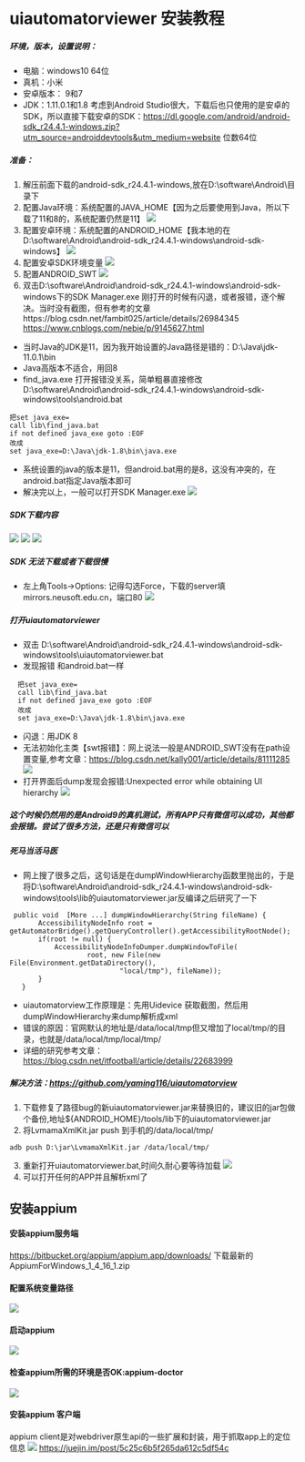 # uiautomatorviewer 安装教程
##### 环境，版本，设置说明：
- 电脑：windows10 64位
- 真机：小米 
- 安卓版本： 9和7
- JDK：1.11.0.1和1.8
考虑到Android Studio很大，下载后也只使用的是安卓的SDK，所以直接下载安卓的SDK：https://dl.google.com/android/android-sdk_r24.4.1-windows.zip?utm_source=androiddevtools&utm_medium=website 位数64位
##### 准备：
1. 解压前面下载的android-sdk_r24.4.1-windows,放在D:\software\Android\目录下
2. 配置Java环境：系统配置的JAVA_HOME【因为之后要使用到Java，所以下载了11和8的，系统配置仍然是11】
![](https://github.com/tangwaikei/tangwaikei.github.io/blob/master/img/Java%E7%B3%BB%E7%BB%9F%E9%85%8D%E7%BD%AE.PNG)
3. 配置安卓环境：系统配置的ANDROID_HOME【我本地的在D:\software\Android\android-sdk_r24.4.1-windows\android-sdk-windows】
![](https://github.com/tangwaikei/tangwaikei.github.io/blob/master/img/android_home%E7%B3%BB%E7%BB%9F%E9%85%8D%E7%BD%AE.PNG)
4. 配置安卓SDK环境变量
![](https://github.com/tangwaikei/tangwaikei.github.io/blob/master/img/%E5%AE%89%E5%8D%93SDK%E7%8E%AF%E5%A2%83%E9%85%8D%E7%BD%AE.PNG)
5. 配置ANDROID_SWT
![](https://github.com/tangwaikei/tangwaikei.github.io/blob/master/img/Android_swt.PNG)
5. 双击D:\software\Android\android-sdk_r24.4.1-windows\android-sdk-windows下的SDK Manager.exe
刚打开的时候有闪退，或者报错，逐个解决。当时没有截图，但有参考的文章https://blog.csdn.net/fambit025/article/details/26984345 https://www.cnblogs.com/nebie/p/9145627.html
  - 当时Java的JDK是11，因为我开始设置的Java路径是错的：D:\Java\jdk-11.0.1\bin 
  - Java高版本不适合，用回8
  - find_java.exe 打开报错没关系，简单粗暴直接修改D:\software\Android\android-sdk_r24.4.1-windows\android-sdk-windows\tools\android.bat
  ```
  把set java_exe=
  call lib\find_java.bat
  if not defined java_exe goto :EOF
  改成
  set java_exe=D:\Java\jdk-1.8\bin\java.exe
  ```
  - 系统设置的java的版本是11，但android.bat用的是8，这没有冲突的，在android.bat指定Java版本即可
  - 解决完以上，一般可以打开SDK Manager.exe
  ![](https://github.com/tangwaikei/tangwaikei.github.io/blob/master/img/SDK%20manager.PNG)
##### SDK下载内容
![](https://github.com/tangwaikei/tangwaikei.github.io/blob/master/img/%E4%B8%8B%E8%BD%BD%E5%86%85%E5%AE%B91.PNG)
![](https://github.com/tangwaikei/tangwaikei.github.io/blob/master/img/%E4%B8%8B%E8%BD%BD%E5%86%85%E5%AE%B92.PNG)
![](https://github.com/tangwaikei/tangwaikei.github.io/blob/master/img/%E4%B8%8B%E8%BD%BD%E5%86%85%E5%AE%B93.PNG)
##### SDK 无法下载或者下载很慢
- 左上角Tools->Options: 记得勾选Force，下载的server填mirrors.neusoft.edu.cn，端口80
![](https://github.com/tangwaikei/tangwaikei.github.io/blob/master/img/options.PNG)
##### 打开uiautomatorviewer
- 双击 D:\software\Android\android-sdk_r24.4.1-windows\android-sdk-windows\tools\uiautomatorviewer.bat
- 发现报错 和android.bat一样
```
  把set java_exe=
  call lib\find_java.bat
  if not defined java_exe goto :EOF
  改成
  set java_exe=D:\Java\jdk-1.8\bin\java.exe
  ```
 - 闪退：用JDK 8 
 - 无法初始化主类【swt报错】：网上说法一般是ANDROID_SWT没有在path设置变量,参考文章：https://blog.csdn.net/kally001/article/details/81111285
 ![](https://github.com/tangwaikei/tangwaikei.github.io/blob/master/img/%E6%97%A0%E6%B3%95%E5%88%9D%E5%A7%8B%E5%8C%96%E4%B8%BB%E7%B1%BB.PNG)
 - 打开界面后dump发现会报错:Unexpected error while obtaining UI hierarchy
 ![](https://img2018.cnblogs.com/blog/1524273/201905/1524273-20190531135533363-1994563879.png)
 ##### 这个时候仍然用的是Android9的真机测试，所有APP只有微信可以成功，其他都会报错。尝试了很多方法，还是只有微信可以
 ##### 死马当活马医
 - 网上搜了很多之后，这句话是在dumpWindowHierarchy函数里抛出的，于是将D:\software\Android\android-sdk_r24.4.1-windows\android-sdk-windows\tools\lib的uiautomatorviewer.jar反编译之后研究了一下
 ```
  public void  [More ...] dumpWindowHierarchy(String fileName) {
        AccessibilityNodeInfo root = getAutomatorBridge().getQueryController().getAccessibilityRootNode();
        if(root != null) {
            AccessibilityNodeInfoDumper.dumpWindowToFile(
                    root, new File(new File(Environment.getDataDirectory(),
                            "local/tmp"), fileName));
        }
    }
 ```
 - uiautomatorview工作原理是：先用Uidevice 获取截图，然后用dumpWindowHierarchy来dump解析成xml
 - 错误的原因：官网默认的地址是/data/local/tmp但又增加了local/tmp/的目录，也就是/data/local/tmp/local/tmp/ 
 - 详细的研究参考文章：https://blog.csdn.net/itfootball/article/details/22683999
 ##### 解决方法：https://github.com/yaming116/uiautomatorview
 1. 下载修复了路径bug的新uiautomatorviewer.jar来替换旧的，建议旧的jar包做个备份,地址${ANDROID_HOME}/tools/lib下的uiautomatorviewer.jar
 2. 将LvmamaXmlKit.jar push 到手机的/data/local/tmp/
 ```
 adb push D:\jar\LvmamaXmlKit.jar /data/local/tmp/
 ```
 3. 重新打开uiautomatorviewer.bat,时间久耐心要等待加载
 ![](https://github.com/tangwaikei/tangwaikei.github.io/blob/master/img/uiautomatorviewer.PNG)
 4. 可以打开任何的APP并且解析xml了
 ## 安装appium
 #### 安装appium服务端
 https://bitbucket.org/appium/appium.app/downloads/ 下载最新的AppiumForWindows_1_4_16_1.zip
 #### 配置系统变量路径
 ![](https://github.com/tangwaikei/tangwaikei.github.io/blob/master/img/%E7%B3%BB%E7%BB%9F%E5%8F%98%E9%87%8F.PNG)
 #### 启动appium
 ![](https://github.com/tangwaikei/tangwaikei.github.io/blob/master/img/%E5%90%AF%E5%8A%A8appium.PNG)
 #### 检查appium所需的环境是否OK:appium-doctor
 ![](https://github.com/tangwaikei/tangwaikei.github.io/blob/master/img/doctor.PNG)
 #### 安装appium 客户端
 appium client是对webdriver原生api的一些扩展和封装，用于抓取app上的定位信息
 ![](https://github.com/tangwaikei/tangwaikei.github.io/blob/master/img/client.PNG)
 https://juejin.im/post/5c25c6b5f265da612c5df54c
